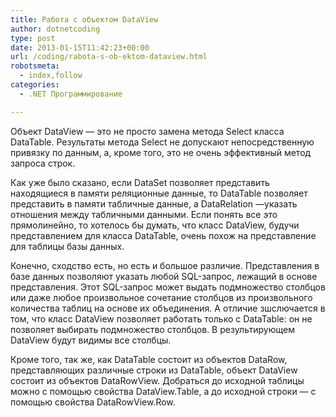 ```yaml
---
title: Работа с объектом DataView
author: dotnetcoding
type: post
date: 2013-01-15T11:42:23+00:00
url: /coding/rabota-s-ob-ektom-dataview.html
robotsmeta:
  - index,follow
categories:
  - .NET Программирование

---
```

Объект DataView — это не просто замена метода Select класса DataTable. Результаты метода Select не допускают непосредственную привязку по данным, а, кроме того, это не очень эффективный метод запроса строк.<!--more-->

Как уже было сказано, если DataSet позволяет представить находящиеся в памяти реляционные данные, то DataTable позволяет представить в памяти табличные данные, a DataRelation —указать отношения между табличными данными. Если понять все это прямолинейно, то хотелось бы думать, что класс DataView, будучи представлением для класса DataTable, очень похож на представление для таблицы базы данных.

Конечно, сходство есть, но есть и большое различие. Представления в базе данных позволяют указать любой SQL-запрос, лежащий в основе представления. Этот SQL-запрос может выдать подмножество столбцов или даже любое произвольное сочетание столбцов из произвольного количества таблиц на основе их объединения. А отличие зшслючается в том, что класс DataView позволяет работать только с DataTable: он не позволяет выбирать подмножество столбцов. В результирующем DataView будут видимы все столбцы.
  
Кроме того, так же, как DataTable состоит из объектов DataRow, представляющих различные строки из DataTable, объект DataView состоит из объектов DataRowView. Добраться до исходной таблицы можно с помощью свойства DataView.Table, а до исходной строки — с помощью свойства DataRowView.Row.